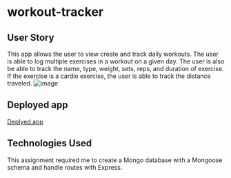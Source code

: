 # workout-tracker

## User Story

This app allows the user to view create and track daily workouts. The user is able to log multiple exercises in a workout on a given day. The user is also be able to track the name, type, weight, sets, reps, and duration of exercise. If the exercise is a cardio exercise, the user is able to track the distance traveled.
![image](https://user-images.githubusercontent.com/15931465/115124404-161c6a00-9f90-11eb-8bcd-9a01b770b81f.png)

## Deployed app

[Deplyed app](https://dry-brook-52780.herokuapp.com/)

## Technologies Used
This assignment required me to create a Mongo database with a Mongoose schema and handle routes with Express.

